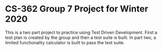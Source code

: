 # CS-362 Group 7 Project for Winter 2020

This is a two part project to practice using Test Driven Development. First a test plan is created by the group and then a test suite is built. In part two, a limited functionality calculator is built to pass the test suite.  